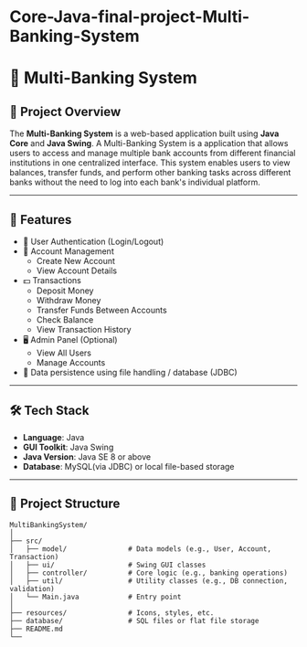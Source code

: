 # Core-Java-final-project-Multi-Banking-System

# 🏦 Multi-Banking System

## 📌 Project Overview

The **Multi-Banking System** is a web-based application built using **Java Core** and **Java Swing**. A Multi-Banking System is a application that allows users to access and manage multiple bank accounts from different financial institutions in one centralized interface. This system enables users to view balances, transfer funds, and perform other banking tasks across different banks without the need to log into each bank's individual platform.

---

## 🚀 Features

- 🔐 User Authentication (Login/Logout)
- 🧾 Account Management
  - Create New Account
  - View Account Details
- 💵 Transactions
  - Deposit Money
  - Withdraw Money
  - Transfer Funds Between Accounts
  - Check Balance
  - View Transaction History
- 🖥️ Admin Panel (Optional)
  - View All Users
  - Manage Accounts
- 💾 Data persistence using file handling / database (JDBC)

---

## 🛠️ Tech Stack

- **Language**: Java
- **GUI Toolkit**: Java Swing
- **Java Version**: Java SE 8 or above
- **Database**: MySQL(via JDBC) or local file-based storage

---

## 📂 Project Structure

```plaintext
MultiBankingSystem/
│
├── src/
│   ├── model/               # Data models (e.g., User, Account, Transaction)
│   ├── ui/                  # Swing GUI classes
│   ├── controller/          # Core logic (e.g., banking operations)
│   ├── util/                # Utility classes (e.g., DB connection, validation)
│   └── Main.java            # Entry point
│
├── resources/               # Icons, styles, etc.
├── database/                # SQL files or flat file storage
├── README.md
└── 

